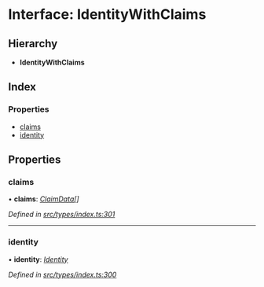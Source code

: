 # Interface: IdentityWithClaims

## Hierarchy

* **IdentityWithClaims**

## Index

### Properties

* [claims](identitywithclaims.md#claims)
* [identity](identitywithclaims.md#identity)

## Properties

###  claims

• **claims**: *[ClaimData](claimdata.md)[]*

*Defined in [src/types/index.ts:301](https://github.com/PolymathNetwork/polymesh-sdk/blob/1221e467/src/types/index.ts#L301)*

___

###  identity

• **identity**: *[Identity](../classes/identity.md)*

*Defined in [src/types/index.ts:300](https://github.com/PolymathNetwork/polymesh-sdk/blob/1221e467/src/types/index.ts#L300)*
